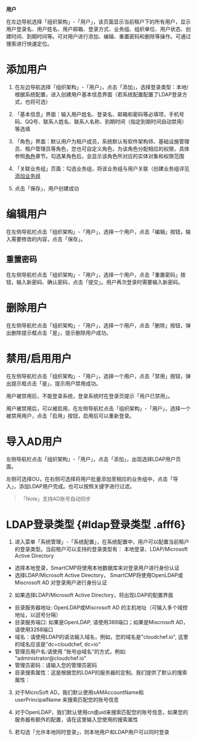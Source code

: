 **用户**

在左边导航选择「组织架构」-「用户」，该页面显示当前租户下的所有用户，显示用户登录名、用户姓名、用户邮箱、登录方式、业务组、组织单位、用户状态、创建时间、到期时间等。可对用户进行添加、编辑、重置密码和删除等操作。可通过搜索进行快速定位。

# 添加用户

1.  在左边导航选择「组织架构」-「用户」，点击「添加」，选择登录类型：本地/根据系统配置，进入创建用户基本信息界面（若系统配置配置了LDAP登录方式，也将可选）

2.  「基本信息」界面：输入用户姓名、登录名、邮箱和密码等必填项，手机号码、QQ号、联系人姓名、联系人名称、到期时间（指定到期时间自动禁用）等选填

3.  「角色」界面：默认用户为租户成员，系统默认有软件架构师、基础设施管理员、租户管理员等角色，您也可自定义角色，为该角色分配相应的权限，具体参照[角色](https://cloudchef.github.io/doc/AdminDoc/04组织架构管理/角色.html)章节。勾选某角色后，会显示该角色所对应的实体对象和权限范围

4.  「关联业务组」页面：勾选业务组，将该业务组与用户关联（创建业务组详见[添加业务组](https://cloudchef.github.io/doc/AdminDoc/04组织架构管理/业务组.html)

5.  点击「保存」，用户创建成功

# 编辑用户

在左侧导航栏点击「组织架构」-「用户」，选择一个用户，点击「编辑」按钮，输入需要修改的内容，点击「保存」。

## 重置密码

在左侧导航栏点击「组织架构」-「用户」，选择一个用户，点击「重置密码」按钮，输入新密码、确认密码，点击「提交」。用户再次登录时需要输入新密码。

# 删除用户

在左侧导航栏点击「组织架构」-「用户」，选择一个用户，点击「删除」按钮，弹出删除提示框点击「是」，提示删除用户成功。

# 禁用/启用用户 

在左侧导航栏点击「组织架构」-「用户」，选择一个用户，点击「禁用」按钮，弹出提示框点击「是」，提示用户禁用成功。

用户被禁用后，不能登录系统，登录系统时在登录页提示「用户已禁用」。

用户被禁用后，可以被启用，在左侧导航栏点击「组织架构」-「用户」，选择一个被禁用用户，点击「启用」按钮，启用后可以重新登录。

# 导入AD用户

左侧导航栏点击「组织架构」-「用户」，点击「添加」，出现选择LDAP用户页面。

左侧可选择OU，在右侧可选择将用户批量添加至相应的业务组中，点击「导入」，添加LDAP用户完成。也可以按照关键字进行过滤。

>「Note」支持AD账号自动同步



#  LDAP登录类型 {#ldap登录类型 .afff6}

1.  进入菜单「系统管理」-「系统配置」，在系统配置中，用户可以配置当前租户的登录类型。当前租户可以支持的登录类型有：
    本地登录、LDAP/Microsoft Active Directory
 + 选择本地登录，SmartCMP将使用本地数据库来对登录用户进行身份认证
 + 选择LDAP/Microsoft Active Directory，
    SmartCMP将使用OpenLDAP或Miscrosoft AD 对登录用户进行身份认证

2.  如果选择LDAP/Microsoft Active Directory，将出现LDAP的配置界面
 + 目录服务器地址: OpenLDAP或Miscrosoft AD
    的主机地址（可输入多个域控地址，以逗号分隔）
 + 目录服务端口: 如果是OpenLDAP, 请使用389端口；如果是Miscrosoft AD，
    请使用3268端口
 + 域名：请使用LDAP的语法输入域名，例如，您的域名是"cloudchef.io",
    这里的域名应该是"dc=cloudchef, dc=io"
 + 管理员用户名:请使用 "账号\@域名"的方式，例如:
    "administrator\@cloudchef.io"
 + 管理员密码：请输入您的管理员密码
 + 目录搜索属性：这是根据您的LDAP的服务器的定制。我们提供了默认的搜索属性：

3.  对于MicroSoft AD，我们默认使用sAMAccountName和 userPrincipalName
    来搜索匹配您的账号信息

4.  对于OpenLDAP，我们默认使用cn或uid来搜索匹配您的账号信息，如果您的服务器有额外的配置，请在这里输入您使用的搜索属性

5.  若勾选「允许本地同时登录」，则本地用户和LDAP用户可以同时登录


